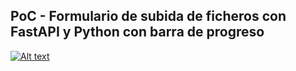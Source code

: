 ## PoC - Formulario de subida de ficheros con FastAPI y Python con barra de progreso

[![Alt text](https://img.youtube.com/vi/configuroweb/0.jpg)](https://www.youtube.com/watch?v=ikuBxIcPjRs)
